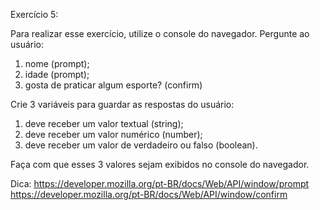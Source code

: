 Exercício 5:

Para realizar esse exercício, utilize o console do navegador.
Pergunte ao usuário: 
1. nome (prompt); 
2. idade (prompt); 
3. gosta de praticar algum esporte? (confirm) 


Crie 3 variáveis para guardar as respostas do usuário: 
1. deve receber um valor textual (string); 
2. deve receber um valor numérico (number); 
3. deve receber um valor de verdadeiro ou falso (boolean). 

Faça com que esses 3 valores sejam exibidos no console do navegador.

Dica:
https://developer.mozilla.org/pt-BR/docs/Web/API/window/prompt
https://developer.mozilla.org/pt-BR/docs/Web/API/window/confirm
